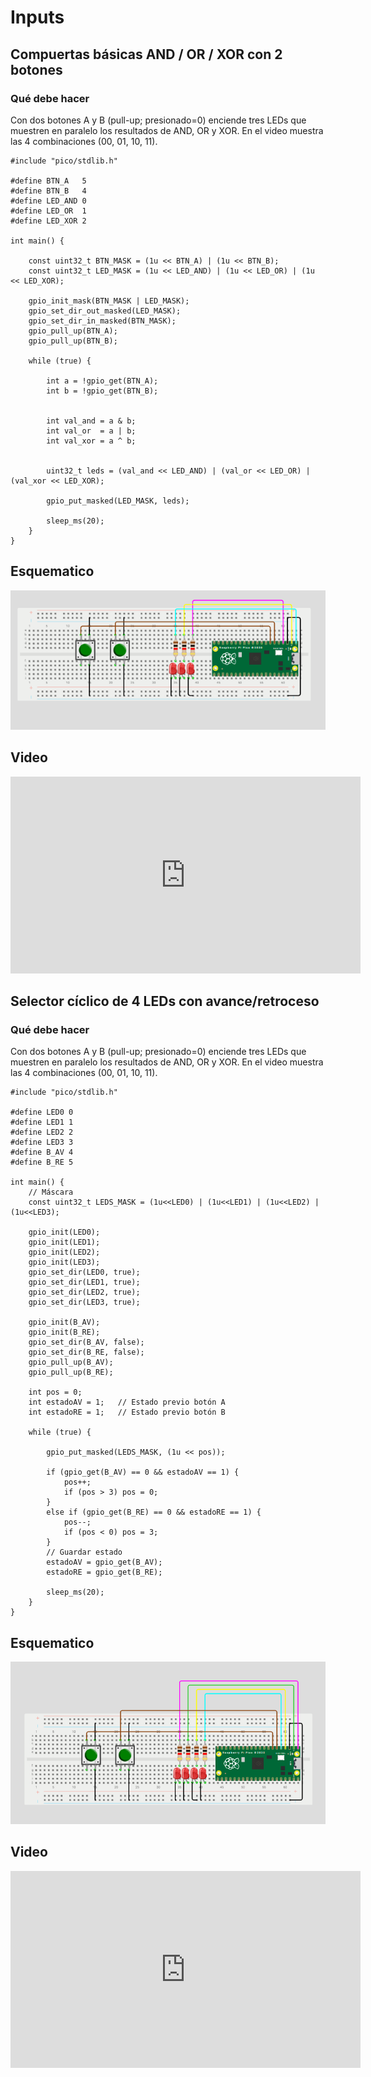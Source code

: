 # Inputs

## Compuertas básicas AND / OR / XOR con 2 botones
### Qué debe hacer
Con dos botones A y B (pull-up; presionado=0) enciende tres LEDs que muestren en paralelo los resultados de AND, OR y XOR. En el video muestra las 4 combinaciones (00, 01, 10, 11).

``` codigo
#include "pico/stdlib.h"

#define BTN_A   5   
#define BTN_B   4   
#define LED_AND 0   
#define LED_OR  1   
#define LED_XOR 2   

int main() {
    
    const uint32_t BTN_MASK = (1u << BTN_A) | (1u << BTN_B);
    const uint32_t LED_MASK = (1u << LED_AND) | (1u << LED_OR) | (1u << LED_XOR);

    gpio_init_mask(BTN_MASK | LED_MASK);
    gpio_set_dir_out_masked(LED_MASK);  
    gpio_set_dir_in_masked(BTN_MASK);   
    gpio_pull_up(BTN_A);
    gpio_pull_up(BTN_B);

    while (true) {
        
        int a = !gpio_get(BTN_A);
        int b = !gpio_get(BTN_B);

        
        int val_and = a & b;
        int val_or  = a | b;
        int val_xor = a ^ b;

        
        uint32_t leds = (val_and << LED_AND) | (val_or << LED_OR) | (val_xor << LED_XOR);

        gpio_put_masked(LED_MASK, leds);

        sleep_ms(20);
    }
}
```
## Esquematico
![Diagrama del sistema](recursos/esquematico2.png)

## Video 
<iframe width="560" height="315" src="https://www.youtube.com/embed/3kYsAk8cVfE?si=u0389eEojDJMeK3b" title="YouTube video player" frameborder="0" allow="accelerometer; autoplay; clipboard-write; encrypted-media; gyroscope; picture-in-picture; web-share" referrerpolicy="strict-origin-when-cross-origin" allowfullscreen></iframe>

## Selector cíclico de 4 LEDs con avance/retroceso
### Qué debe hacer
Con dos botones A y B (pull-up; presionado=0) enciende tres LEDs que muestren en paralelo los resultados de AND, OR y XOR. En el video muestra las 4 combinaciones (00, 01, 10, 11).

``` codigo
#include "pico/stdlib.h"
 
#define LED0 0
#define LED1 1
#define LED2 2
#define LED3 3
#define B_AV 4
#define B_RE 5
 
int main() {
    // Máscara
    const uint32_t LEDS_MASK = (1u<<LED0) | (1u<<LED1) | (1u<<LED2) | (1u<<LED3);
 
    gpio_init(LED0);
    gpio_init(LED1);
    gpio_init(LED2);
    gpio_init(LED3);
    gpio_set_dir(LED0, true);
    gpio_set_dir(LED1, true);
    gpio_set_dir(LED2, true);
    gpio_set_dir(LED3, true);
 
    gpio_init(B_AV);
    gpio_init(B_RE);
    gpio_set_dir(B_AV, false);
    gpio_set_dir(B_RE, false);
    gpio_pull_up(B_AV);
    gpio_pull_up(B_RE);
 
    int pos = 0;        
    int estadoAV = 1;   // Estado previo botón A
    int estadoRE = 1;   // Estado previo botón B
 
    while (true) {
     
        gpio_put_masked(LEDS_MASK, (1u << pos));
 
        if (gpio_get(B_AV) == 0 && estadoAV == 1) {
            pos++;
            if (pos > 3) pos = 0;
        }
        else if (gpio_get(B_RE) == 0 && estadoRE == 1) {
            pos--;
            if (pos < 0) pos = 3;
        }
        // Guardar estado
        estadoAV = gpio_get(B_AV);
        estadoRE = gpio_get(B_RE);
 
        sleep_ms(20);
    }
}
```
## Esquematico
![Diagrama del sistema](recursos/esquematico3.png)

## Video 

<iframe width="560" height="315" src="https://www.youtube.com/embed/tVQgv4xvnJc?si=f9M6IhCKlwHLMtzb" title="YouTube video player" frameborder="0" allow="accelerometer; autoplay; clipboard-write; encrypted-media; gyroscope; picture-in-picture; web-share" referrerpolicy="strict-origin-when-cross-origin" allowfullscreen></iframe>